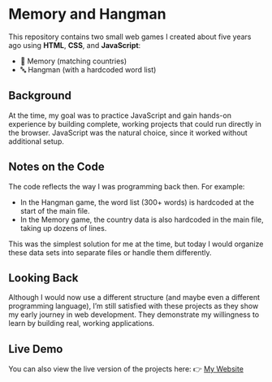 # Memory and Hangman  

This repository contains two small web games I created about five years ago using **HTML**, **CSS**, and **JavaScript**:

- 🎴 Memory (matching countries)
- 🔤 Hangman (with a hardcoded word list)

## Background  

At the time, my goal was to practice JavaScript and gain hands-on experience by building complete, working projects that could run directly in the browser. JavaScript was the natural choice, since it worked without additional setup.

## Notes on the Code  

The code reflects the way I was programming back then. For example:

- In the Hangman game, the word list (300+ words) is hardcoded at the start of the main file.
- In the Memory game, the country data is also hardcoded in the main file, taking up dozens of lines.

This was the simplest solution for me at the time, but today I would organize these data sets into separate files or handle them differently.

## Looking Back  

Although I would now use a different structure (and maybe even a different programming language), I’m still satisfied with these projects as they show my early journey in web development. They demonstrate my willingness to learn by building real, working applications.

## Live Demo  

You can also view the live version of the projects here:
👉 [My Website](https://www.sebastianlein.de/sites/Spielesammlung)
